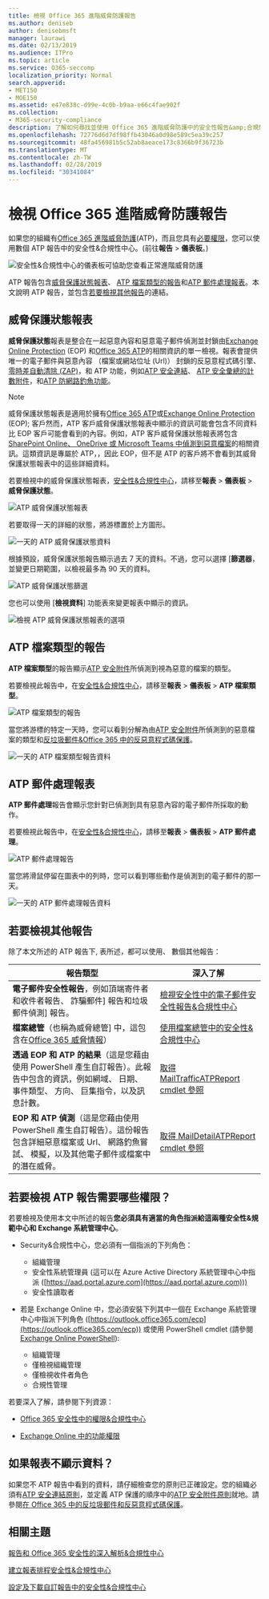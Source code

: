 ```yaml
---
title: 檢視 Office 365 進階威脅防護報告
ms.author: deniseb
author: denisebmsft
manager: laurawi
ms.date: 02/13/2019
ms.audience: ITPro
ms.topic: article
ms.service: O365-seccomp
localization_priority: Normal
search.appverid:
- MET150
- MOE150
ms.assetid: e47e838c-d99e-4c0b-b9aa-e66c4fae902f
ms.collection:
- M365-security-compliance
description: 了解如何尋找並使用 Office 365 進階威脅防護中的安全性報告&amp;合規性中心。
ms.openlocfilehash: 72776d6d7df98ffb43046a0d98e589c5ea39c257
ms.sourcegitcommit: 48fa456981b5c52ab8aeace173c8366b9f36723b
ms.translationtype: MT
ms.contentlocale: zh-TW
ms.lasthandoff: 02/28/2019
ms.locfileid: "30341084"
---
```

# <a name="view-reports-for-office-365-advanced-threat-protection"></a>檢視 Office 365 進階威脅防護報告

如果您的組織有[Office 365 進階威脅防護](office-365-atp.md)(ATP)，而且您具有[必要權限](#what-permissions-are-needed-to-view-these-reports)，您可以使用數個 ATP 報告中的安全性&amp;合規性中心。(前往**報告** \> **儀表板**。)
  
![安全性&amp;合規性中心的儀表板可協助您查看正常進階威脅防護](media/6b213d34-adbb-44af-8549-be9a7e2db087.png)
  
ATP 報告包含[威脅保護狀態報表](#threat-protection-status-report)、 [ATP 檔案類型的報告](#atp-file-types-report)和[ATP 郵件處理報表](#atp-message-disposition-report)。本文說明 ATP 報告，並包含[若要檢視其他報告](#additional-reports-to-view)的連結。
  
## <a name="threat-protection-status-report"></a>威脅保護狀態報表

**威脅保護狀態**報表是整合在一起惡意內容和惡意電子郵件偵測並封鎖由[Exchange Online Protection](eop/exchange-online-protection-overview.md) (EOP) 和[Office 365 ATP](office-365-atp.md)的相關資訊的單一檢視。報表會提供唯一的電子郵件與惡意內容 （檔案或網站位址 (Url)） 封鎖的反惡意程式碼引擎、[零時差自動清除 (ZAP)](zero-hour-auto-purge.md)，和 ATP 功能，例如[ATP 安全連結](atp-safe-links.md)、 [ATP 安全彙總的計數附件](atp-safe-attachments.md)，和[ATP 防網路釣魚功能](atp-anti-phishing.md)。

> [!NOTE]
> 威脅保護狀態報表是適用於擁有[Office 365 ATP](office-365-atp.md)或[Exchange Online Protection](eop/exchange-online-protection-eop.md) (EOP); 客戶然而，ATP 客戶威脅保護狀態報表中顯示的資訊可能會包含不同資料比 EOP 客戶可能會看到的內容。例如，ATP 客戶威脅保護狀態報表將包含[SharePoint Online、 OneDrive 或 Microsoft Teams 中偵測到惡意檔案](atp-for-spo-odb-and-teams.md)的相關資訊。這類資訊是專屬於 ATP，，因此 EOP，但不是 ATP 的客戶將不會看到其威脅保護狀態報表中的這些詳細資料。
  
若要檢視中的威脅保護狀態報表，[安全性&amp;合規性中心](https://protection.office.com)，請移至**報表** \> **儀表板** \> **威脅保護狀態**。
  
![ATP 威脅保護狀態報表](media/6bdd41eb-62e0-423b-9fd4-d1d5baf0cbd5.png)
  
若要取得一天的詳細的狀態，將游標置於上方圖形。
  
![一天的 ATP 威脅保護狀態資料](media/d5c2c6ad-c002-4985-a032-c866e46fdea8.png)
  
根據預設，威脅保護狀態報告顯示過去 7 天的資料。不過，您可以選擇 [**篩選器**，並變更日期範圍，以檢視最多為 90 天的資料。 
  
![ATP 威脅保護狀態篩選](media/4f703369-642b-402b-9758-b9c828283410.png)
  
您也可以使用 [**檢視資料**] 功能表來變更報表中顯示的資訊。 
  
![檢視 ATP 威脅保護狀態報表的選項](media/4959bf8c-d192-4542-b00b-184e101e7513.png)
  
## <a name="atp-file-types-report"></a>ATP 檔案類型的報告

**ATP 檔案類型**的報告顯示[ATP 安全附件](atp-safe-attachments.md)所偵測到視為惡意的檔案的類型。
  
若要檢視此報告中，在[安全性&amp;合規性中心](https://protection.office.com)，請移至**報表** \> **儀表板** \> **ATP 檔案類型**。
  
![ATP 檔案類型的報告](media/6e3f5d33-79aa-4b2d-938c-6ef135d9e54c.png)
  
當您將游標的特定一天時，您可以看到分解為由[ATP 安全附件](atp-safe-attachments.md)所偵測到的惡意檔案的類型和[反垃圾郵件&amp;Office 365 中的反惡意程式碼保護](anti-spam-and-anti-malware-protection.md)。
  
![一天的 ATP 檔案類型報告資料](media/10d18428-699a-41d2-a73e-be3a8214ada1.png)
  
## <a name="atp-message-disposition-report"></a>ATP 郵件處理報表

**ATP 郵件處理**報告會顯示您針對已偵測到具有惡意內容的電子郵件所採取的動作。 
  
若要檢視此報告中，在[安全性&amp;合規性中心](https://protection.office.com)，請移至**報表** \> **儀表板** \> **ATP 郵件處理**。
  
![ATP 郵件處理報告](media/b0ff65c4-53d3-496d-bafa-8937a5eb69e5.png)
  
當您將滑鼠停留在圖表中的列時，您可以看到哪些動作是偵測到的電子郵件的那一天。
  
![一天的 ATP 郵件處理報告資料](media/68d2beb8-4b30-48c4-8ba6-5e8ab88ae456.png)
  
## <a name="additional-reports-to-view"></a>若要檢視其他報告

除了本文所述的 ATP 報告下, 表所述，都可以使用、 數個其他報告：

|報告類型  |深入了解  |
|---------|---------|
|**電子郵件安全性報告**，例如頂端寄件者和收件者報告、 詐騙郵件] 報告和垃圾郵件偵測] 報告。 | [檢視安全性中的電子郵件安全性報告&amp;合規性中心](view-email-security-reports.md)        |
|**檔案總管**（也稱為威脅總管] 中，這包含在[Office 365 威脅情報](office-365-ti.md)）     | [使用檔案總管中的安全性&amp;合規性中心](use-explorer-in-security-and-compliance.md)        |
|**透過 EOP 和 ATP 的結果**（這是您藉由使用 PowerShell 產生自訂報告）。此報告中包含的資訊，例如網域、 日期、 事件類型、 方向、 巨集指令，以及訊息計數。  | [取得 MailTrafficATPReport cmdlet 參照](https://docs.microsoft.com/powershell/module/exchange/advanced-threat-protection/get-mailtrafficatpreport?view=exchange-ps) |
|**EOP 和 ATP 偵測**（這是您藉由使用 PowerShell 產生自訂報告）。這份報告包含詳細惡意檔案或 Url、 網路釣魚嘗試、 模擬，以及其他電子郵件或檔案中的潛在威脅。   | [取得 MailDetailATPReport cmdlet 參照](https://docs.microsoft.com/powershell/module/exchange/advanced-threat-protection/get-maildetailatpreport?view=exchange-ps)        |

  
## <a name="what-permissions-are-needed-to-view-the-atp-reports"></a>若要檢視 ATP 報告需要哪些權限？

若要檢視及使用本文中所述的報告**您必須具有適當的角色指派給這兩種安全性&amp;規範中心和 Exchange 系統管理中心**。

- Security&amp;合規性中心，您必須有一個指派的下列角色：
    - 組織管理
    - 安全性系統管理員 (這可以在 Azure Active Directory 系統管理中心中指派 ([https://aad.portal.azure.com](https://aad.portal.azure.com)))
    - 安全性讀取者

- 若是 Exchange Online 中，您必須安裝下列其中一個在 Exchange 系統管理中心中指派下列角色 ([https://outlook.office365.com/ecp](https://outlook.office365.com/ecp)) 或使用 PowerShell cmdlet (請參閱[Exchange Online PowerShell](https://docs.microsoft.com/powershell/exchange/exchange-online/exchange-online-powershell?view=exchange-ps)):
    - 組織管理
    - 僅檢視組織管理
    - 僅檢視收件者角色
    - 合規性管理

若要深入了解，請參閱下列資源：

- [Office 365 安全性中的權限&amp;合規性中心](permissions-in-the-security-and-compliance-center.md)

- [Exchange Online 中的功能權限](https://docs.microsoft.com/exchange/permissions-exo/feature-permissions)
   
## <a name="what-if-the-reports-arent-showing-data"></a>如果報表不顯示資料？

如果您不 ATP 報告中看到的資料，請仔細檢查您的原則已正確設定。您的組織必須有[ATP 安全連結原則](set-up-atp-safe-links-policies.md)，並定義 ATP 保護的順序中的[ATP 安全附件原則](set-up-atp-safe-attachments-policies.md)就地。請參閱[在 Office 365 中的反垃圾郵件和反惡意程式碼保護](anti-spam-and-anti-malware-protection.md)。
  
## <a name="related-topics"></a>相關主題

[報告和 Office 365 安全性的深入解析&amp;合規性中心](reports-and-insights-in-security-and-compliance.md)
  
[建立報表排程安全性&amp;合規性中心](create-a-schedule-for-a-report.md)
  
[設定及下載自訂報告中的安全性&amp;合規性中心](set-up-and-download-a-custom-report.md)
  

